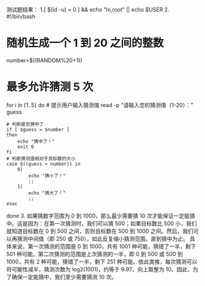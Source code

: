 测试题结果：
1.[ $(id -u) = 0 ] && echo "hi,root" || echo $USER
2.
#!/bin/bash
# 随机生成一个 1 到 20 之间的整数
number=$((RANDOM%20+1))
# 最多允许猜测 5 次
for i in {1..5}
do
    # 提示用户输入猜测值
    read -p "请输入您的猜测值（1-20）：" guess

    # 判断是否猜中了
    if [ $guess = $number ]
    then
        echo "猜中了！"
        exit 0
    fi
    # 判断猜测值相对于目标数的大小
    case $((guess > number)) in
        0)
            echo "猜小了！"
            ;;
        1)
            echo "猜大了！"
            ;;
    esac
done
3.
如果猜数字范围为 0 到 1000，那么最少需要猜 10 次才能保证一定能猜中。这是因为：在第一次猜测时，我们可以猜 500；如果目标数比 500 小，我们就知道目标数在 0 到 500 之间，否则目标数在 500 到 1000 之间。然后，我们可以再猜测中间值（即 250 或 750），如此反复缩小猜测范围，直到猜中为止。
具体来说，第一次猜测的范围是 0 到 1000，共有 1001 种可能，猜错了一半，剩下 501 种可能。第二次猜测的范围是上次猜测的一半，即 0 到 500 或 500 到 1000，共有 2 种可能，猜错了一半，剩下 251 种可能。依此类推，每次猜测可以将可能性减半，猜测次数为 log2(1001)，约等于 9.97，向上取整为 10。因此，为了确保一定能猜中，我们至少需要猜测 10 次。
